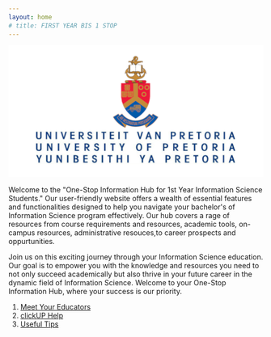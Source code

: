 ```yaml
---
layout: home
# title: FIRST YEAR BIS 1 STOP
---
```


![up logo](/assets/img/UP-logo-1200x620-1.png)

<!-- - [ABOUT](/about) -->
<!-- - [MODULE AND ADMISSION RESOURCES](/module-and-admission-requirements) -->
<!-- - [ON-CAMPUS RESOURCES](/on-campus-resources) -->
<!-- - [ADMINISTARTIVE RESOURCES](/administrative-resources) -->
<!-- - [ACCOMODATION RESOURCES](/tuks-accomodation) -->
<!-- - [CAREERS](/career-possibilities) -->

Welcome to the "One-Stop Information Hub for 1st Year Information
Science Students." Our user-friendly website offers a wealth of
essential features and functionalities designed to help you navigate
your bachelor's of Information Science program effectively. Our hub
covers a rage of resources from course requirements and resources,
academic tools, on-campus resources, administrative resouces,to career
prospects and oppurtunities.

Join us on this exciting journey through your Information Science
education. Our goal is to empower you with the knowledge and resources
you need to not only succeed academically but also thrive in your future
career in the dynamic field of Information Science. Welcome to your
One-Stop Information Hub, where your success is our priority.

<!-- ![](assets/img/IS.jpg) -->

1. [Meet Your Educators](/meet-your-lecturers)
1. [clickUP Help](https://eduvation.up.ac.za/students/index.php/get-started/ultra-navigation)
1. [Useful Tips](/useful-student-tips)

<!-- ![](assets/img/What really is the 4th industrial revolution.jpg) -->
<!-- ![](assets/img/IS bottom.jpg) -->

<!-- {% include footer.html %} -->

